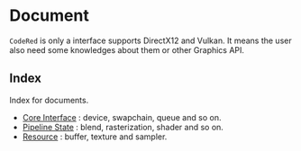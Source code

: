 # Document 

`CodeRed` is only a interface supports DirectX12 and Vulkan. It means the user also need some knowledges about them or other Graphics API.

## Index

Index for documents.

- [Core Interface]() : device, swapchain, queue and so on.
- [Pipeline State]() : blend, rasterization, shader and so on.
- [Resource]() : buffer, texture and sampler.